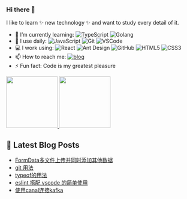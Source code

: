 <!--
**yanxiaolazy/yanxiaolazy** is a ✨ _special_ ✨ repository because its `README.md` (this file) appears on your GitHub profile.

Here are some ideas to get you started:

- 🔭 I’m currently working on ...
- 🌱 I’m currently learning ...
- 👯 I’m looking to collaborate on ...
- 🤔 I’m looking for help with ...
- 💬 Ask me about ...
- 📫 How to reach me: ...
- 😄 Pronouns: ...
- ⚡ Fun fact: ...
-->

### Hi there 👋

I like to learn ✨ new technology ✨ and want to study every detail of it.


- 🌱 I’m currently learning:
  ![TypeScript](https://img.shields.io/badge/-TypeScript-%23dfe6e9?style=plastic&logo=typescript)
  ![Golang](https://img.shields.io/badge/-Golang-%23ffffff?style=plastic&logo=go)
- 🚀 I use daily:
  ![JavaScript](https://img.shields.io/badge/-JavaScript-black?style=plastic&logo=javascript)
  ![Git](https://img.shields.io/badge/-Git-%23636e72?style=plastic&logo=git)
  ![VSCode](https://img.shields.io/badge/-VS%20Code-blue?style=plastic&logo=visual-studio-code)
- 💻 I work using:
  ![React](https://img.shields.io/badge/-React-181717?style=plastic&logo=react)
  ![Ant Design](https://img.shields.io/badge/-Ant%20Design-%230984e3?style=plastic&logo=ant-design)
  ![GitHub](https://img.shields.io/badge/-GitHub-181717?style=plastic&logo=github)
  ![HTML5](https://img.shields.io/badge/-HTML5-E34F26?style=plastic&logo=html5&logoColor=white)
  ![CSS3](https://img.shields.io/badge/-CSS3-1572B6?style=plastic&logo=css3)
- 📫 How to reach me: 
  [![blog](https://img.shields.io/badge/-Blog-success?style=plastic)](https://yanxiaolazy.github.io)
- ⚡ Fun fact: Code is my greatest pleasure

<a href="https://github.com/yanxiaolazy">
<img align="GitHub Stats" height="137px" src="https://github-readme-stats.vercel.app/api?username=yanxiaolazy&hide_title=true&hide_border=true&show_icons=true&include_all_commits=true&line_height=21&theme=vue-dark&border_radius=0" />
</a><a href="https://github.com/yanxiaolazy/yanxiaolazy">
  <img align="Top Langs" height="137px" src="https://github-readme-stats.vercel.app/api/top-langs/?username=yanxiaolazy&hide_title=true&hide_border=true&layout=compact&theme=vue-dark&border_radius=0" />
</a>

## 📕 Latest Blog Posts

<!-- BLOG-POST-LIST:START -->
- [FormData多文件上传并同时添加其他数据](https://yanxiaolazy.github.io/2021/09/10/FormData%E5%A4%9A%E6%96%87%E4%BB%B6%E4%B8%8A%E4%BC%A0%E5%B9%B6%E5%90%8C%E6%97%B6%E6%B7%BB%E5%8A%A0%E5%85%B6%E4%BB%96%E6%95%B0%E6%8D%AE/)
- [git 用法](https://yanxiaolazy.github.io/2021/07/15/git-%E7%94%A8%E6%B3%95/)
- [typeof的用法](https://yanxiaolazy.github.io/2021/06/30/typeof%E7%9A%84%E7%94%A8%E6%B3%95/)
- [eslint 搭配 vscode 的简单使用](https://yanxiaolazy.github.io/2021/05/12/eslint-%E6%90%AD%E9%85%8D-vscode-%E7%9A%84%E7%AE%80%E5%8D%95%E4%BD%BF%E7%94%A8/)
- [使用canal连接kafka](https://yanxiaolazy.github.io/2021/04/20/%E4%BD%BF%E7%94%A8canal%E8%BF%9E%E6%8E%A5kafka/)
<!-- BLOG-POST-LIST:END -->
